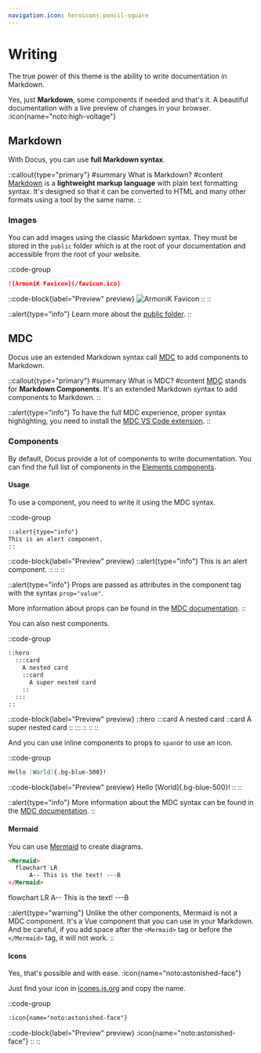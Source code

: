 ```yaml
---
navigation.icon: heroicons:pencil-square
---
```


# Writing

The true power of this theme is the ability to write documentation in Markdown.

Yes, just **Markdown**, some components if needed and that's it. A beautiful documentation with a live preview of changes in your browser. :icon{name="noto:high-voltage"}

## Markdown

With Docus, you can use **full Markdown syntax**.

::callout{type="primary"}
#summary
What is Markdown?
#content
[Markdown](https://markdownguide.com) is a **lightweight markup language** with plain text formatting syntax. It's designed so that it can be converted to HTML and many other formats using a tool by the same name.
::

### Images

You can add images using the classic Markdown syntax. They must be stored in the `public` folder which is at the root of your documentation and accessible from the root of your website.

::code-group
  ```md [index.md]
  ![ArmoniK Favicon](/favicon.ico)
  ```
  ::code-block{label="Preview" preview}
    ![ArmoniK Favicon](/favicon.ico)
  ::
::

::alert{type="info"}
Learn more about the [public folder](https://nuxt.com/docs/getting-started/assets#public-directory).
::

## MDC

Docus use an extended Markdown syntax call [MDC](https://content.nuxtjs.org/guide/writing/mdc/) to add components to Markdown.

::callout{type="primary"}
#summary
What is MDC?
#content
[MDC](https://content.nuxtjs.org/guide/writing/mdc/) stands for **Markdown Components**. It's an extended Markdown syntax to add components to Markdown.
::

::alert{type="info"}
To have the full MDC experience, proper syntax highlighting, you need to install the [MDC VS Code extension](https://marketplace.visualstudio.com/items?itemName=Nuxt.mdc).
::

### Components

By default, Docus provide a lot of components to write documentation. You can find the full list of components in the [Elements components](https://elements.nuxt.space/).

#### Usage

To use a component, you need to write it using the MDC syntax.

::code-group
  ```md [index.md]
  ::alert{type="info"}
  This is an alert component.
  ::
  ```
  ::code-block{label="Preview" preview}
    ::alert{type="info"}
    This is an alert component.
    ::
  ::
::

::alert{type="info"}
Props are passed as attributes in the component tag with the syntax `prop="value"`.

More information about props can be found in the [MDC documentation](https://content.nuxtjs.org/guide/writing/mdc#props).
::

You can also nest components.

::code-group
  ```md [index.md]
  ::hero
    :::card
      A nested card
      ::card
        A super nested card
      ::
    :::
  ::
  ```
  ::code-block{label="Preview" preview}
    ::hero
      :::card
        A nested card
        ::card
          A super nested card
        ::
      :::
    ::
  ::
::

And you can use inline components to props to `span`or to use an icon.

::code-group
  ```md [index.md]
  Hello [World]{.bg-blue-500}!
  ```
  ::code-block{label="Preview" preview}
    Hello [World]{.bg-blue-500}!
  ::
::

::alert{type="info"}
More information about the MDC syntax can be found in the [MDC documentation](https://content.nuxtjs.org/guide/writing/mdc#mdc-syntax).
::

#### Mermaid

You can use [Mermaid](https://mermaid-js.github.io/mermaid/#/) to create diagrams.

```html [index.md]
<Mermaid>
  flowchart LR
      A-- This is the text! ---B
</Mermaid>
```

<Mermaid>
  flowchart LR
      A-- This is the text! ---B
</Mermaid>

::alert{type="warning"}
Unlike the other components, Mermaid is not a MDC component. It's a Vue component that you can use in your Markdown. And be careful, if you add space after the `<Mermaid>` tag or before the `</Mermaid>` tag, it will not work.
::
#### Icons
 
Yes, that's possible and with ease. :icon{name="noto:astonished-face"}

Just find your icon in [icones.js.org](https://icones.js.org) and copy the name.

::code-group
  ```md [index.md]
  :icon{name="noto:astonished-face"}
  ```
  ::code-block{label="Preview" preview}
    :icon{name="noto:astonished-face"}
  ::
::
